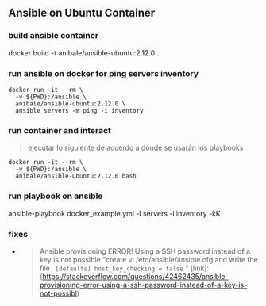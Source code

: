 ## Ansible on Ubuntu Container

### build ansible container 

docker build -t anibale/ansible-ubuntu:2.12.0 .

### run ansible on docker for ping servers inventory
```
docker run -it --rm \
  -v ${PWD}:/ansible \
  anibale/ansible-ubuntu:2.12.0 \
  ansible servers -m ping -i inventory  
```

### run container and interact
> ejecutar lo siguiente de acuerdo a donde se usarán los playbooks

```
docker run -it --rm \
  -v ${PWD}:/ansible \
  anibale/ansible-ubuntu:2.12.0 bash
```

### run playbook on ansible
ansible-playbook docker_example.yml -l servers -i inventory -kK

### fixes 
*   > Ansible provisioning ERROR! Using a SSH password instead of a key is not possible
 "create vi /etc/ansible/ansible.cfg and write the file ``` [defaults] host_key_checking = false``` "
 [link]: (https://stackoverflow.com/questions/42462435/ansible-provisioning-error-using-a-ssh-password-instead-of-a-key-is-not-possibl)
